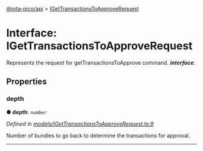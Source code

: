 [@iota-pico/api](../README.md) > [IGetTransactionsToApproveRequest](../interfaces/igettransactionstoapproverequest.md)



# Interface: IGetTransactionsToApproveRequest


Represents the request for getTransactionsToApprove command.
*__interface__*: 



## Properties
<a id="depth"></a>

###  depth

**●  depth**:  *`number`* 

*Defined in [models/IGetTransactionsToApproveRequest.ts:9](https://github.com/iotaeco/iota-pico-api/blob/73d3e3b/src/models/IGetTransactionsToApproveRequest.ts#L9)*



Number of bundles to go back to determine the transactions for approval.




___


